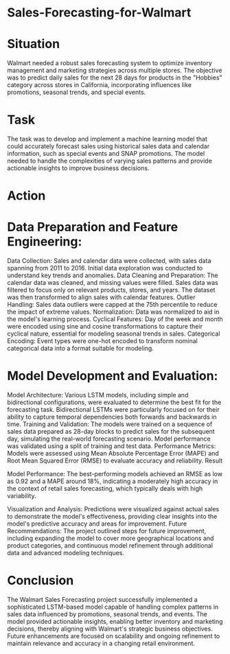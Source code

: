 # Sales-Forecasting-for-Walmart
# Situation
Walmart needed a robust sales forecasting system to optimize inventory management and marketing strategies across multiple stores. The objective was to predict daily sales for the next 28 days for products in the "Hobbies" category across stores in California, incorporating influences like promotions, seasonal trends, and special events.

# Task
The task was to develop and implement a machine learning model that could accurately forecast sales using historical sales data and calendar information, such as special events and SNAP promotions. The model needed to handle the complexities of varying sales patterns and provide actionable insights to improve business decisions.

# Action
# Data Preparation and Feature Engineering:

Data Collection: Sales and calendar data were collected, with sales data spanning from 2011 to 2016. Initial data exploration was conducted to understand key trends and anomalies.
Data Cleaning and Preparation: The calendar data was cleaned, and missing values were filled. Sales data was filtered to focus only on relevant products, stores, and years. The dataset was then transformed to align sales with calendar features.
Outlier Handling: Sales data outliers were capped at the 75th percentile to reduce the impact of extreme values.
Normalization: Data was normalized to aid in the model's learning process.
Cyclical Features: Day of the week and month were encoded using sine and cosine transformations to capture their cyclical nature, essential for modeling seasonal trends in sales.
Categorical Encoding: Event types were one-hot encoded to transform nominal categorical data into a format suitable for modeling.

# Model Development and Evaluation:
Model Architecture: Various LSTM models, including simple and bidirectional configurations, were evaluated to determine the best fit for the forecasting task. Bidirectional LSTMs were particularly focused on for their ability to capture temporal dependencies both forwards and backwards in time.
Training and Validation: The models were trained on a sequence of sales data prepared as 28-day blocks to predict sales for the subsequent day, simulating the real-world forecasting scenario. Model performance was validated using a split of training and test data.
Performance Metrics: Models were assessed using Mean Absolute Percentage Error (MAPE) and Root Mean Squared Error (RMSE) to evaluate accuracy and reliability.
Result

Model Performance: The best-performing models achieved an RMSE as low as 0.92 and a MAPE around 18%, indicating a moderately high accuracy in the context of retail sales forecasting, which typically deals with high variability.

Visualization and Analysis: Predictions were visualized against actual sales to demonstrate the model's effectiveness, providing clear insights into the model's predictive accuracy and areas for improvement.
Future Recommendations: The project outlined steps for future improvement, including expanding the model to cover more geographical locations and product categories, and continuous model refinement through additional data and advanced modeling techniques.

# Conclusion
The Walmart Sales Forecasting project successfully implemented a sophisticated LSTM-based model capable of handling complex patterns in sales data influenced by promotions, seasonal trends, and events. The model provided actionable insights, enabling better inventory and marketing decisions, thereby aligning with Walmart's strategic business objectives. Future enhancements are focused on scalability and ongoing refinement to maintain relevance and accuracy in a changing retail environment.
